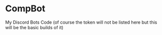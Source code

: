 # CompBot
My Discord Bots Code (of course the token will not be listed here but this will be the basic builds of it)
